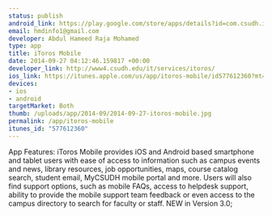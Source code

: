```yaml
--- 
status: publish
android_link: https://play.google.com/store/apps/details?id=com.csudh.itorosmobile&hl=en
email: hmdinfo1@gmail.com
developer: Abdul Hameed Raja Mohamed
type: app
title: iToros Mobile
date: 2014-09-27 04:12:46.159817 +00:00
developer_link: http://www4.csudh.edu/it/services/itoros/
ios_link: https://itunes.apple.com/us/app/itoros-mobile/id577612360?mt=8
devices: 
- ios
- android
targetMarket: Both
thumb: /uploads/app/2014-09/2014-09-27-itoros-mobile.jpg
permalink: /app/itoros-mobile
itunes_id: "577612360"
---
```


App Features:  iToros Mobile provides iOS and Android based smartphone and tablet users with ease of access to information such as campus events and news, library resources, job opportunities, maps, course catalog search, student email, MyCSUDH mobile portal and more.  Users will also find support options, such as mobile FAQs, access to helpdesk support, ability to provide the mobile support team feedback or even access to the campus directory to search for faculty or staff.  NEW in Version 3.0;
